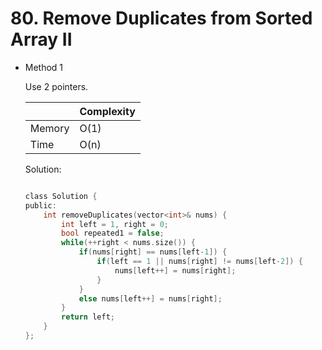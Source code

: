 # 80. Remove Duplicates from Sorted Array II
- Method 1

    Use 2 pointers.

    | |   Complexity  |
    | ----------- | ----------- | 
    |  Memory     | O(1) | 
    |      Time       |  O(n) | 


    Solution:

    ``` h

    class Solution {
    public:
        int removeDuplicates(vector<int>& nums) {
            int left = 1, right = 0;
            bool repeated1 = false;
            while(++right < nums.size()) {
                if(nums[right] == nums[left-1]) {
                    if(left == 1 || nums[right] != nums[left-2]) {
                        nums[left++] = nums[right];
                    }
                }
                else nums[left++] = nums[right];
            }
            return left;
        }
    };

    ```

<!-- - Method 2

    This is another method.

    | |   Complexity  |
    | ----------- | ----------- | 
    |  Memory     | O(n) | 
    |      Time       |  O(n) | 


    Solution:

    ``` h



    ```

- Additional Knowledge:
       
    Here are some additional knowledge.



<br> -->